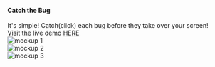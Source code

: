 <strong> Catch the Bug</strong>
<br>
<br>
It's simple! Catch(click) each bug before they take over your screen!
<br>
Visit the live demo <a href="https://catch-the-bug.netlify.app/">HERE</a>
<br>
![mockup 1](https://user-images.githubusercontent.com/80648658/188021342-cf0c6b7d-8c30-4bf2-a753-91cf5f4e0db9.PNG)
<br>
![mockup 2](https://user-images.githubusercontent.com/80648658/188021068-68a8b4de-a7fb-40a6-a397-2baf76e38f5e.PNG)
<br>
![mockup 3](https://user-images.githubusercontent.com/80648658/188021210-b720b5ae-e16a-4d3e-a2bf-33ce3be2e4bf.PNG)
